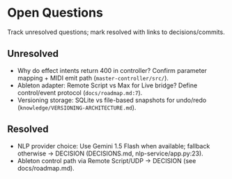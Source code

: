 # Open Questions

Track unresolved questions; mark resolved with links to decisions/commits.

## Unresolved
- Why do effect intents return 400 in controller? Confirm parameter mapping + MIDI emit path (`master-controller/src/`).
- Ableton adapter: Remote Script vs Max for Live bridge? Define control/event protocol (`docs/roadmap.md:7`).
- Versioning storage: SQLite vs file-based snapshots for undo/redo (`knowledge/VERSIONING-ARCHITECTURE.md`).

## Resolved
- NLP provider choice: Use Gemini 1.5 Flash when available; fallback otherwise → DECISION (DECISIONS.md, nlp-service/app.py:23).
- Ableton control path via Remote Script/UDP → DECISION (see docs/roadmap.md).
